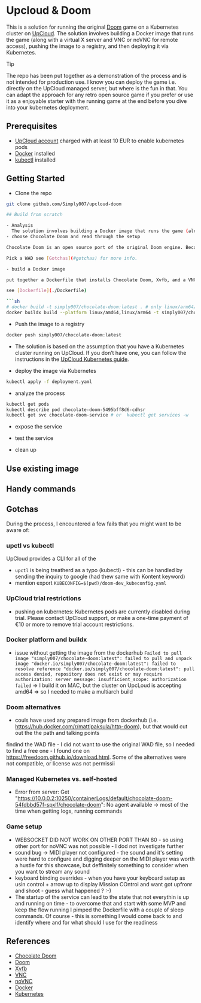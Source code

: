 # Upcloud & Doom

This is a solution for running the original [Doom](https://cs.wikipedia.org/wiki/Doom) game on a Kubernetes cluster on [UpCloud](https://upcloud.com/). The solution involves building a Docker image that runs the game (along with a virtual X server and VNC or noVNC for remote access), pushing the image to a registry, and then deploying it via Kubernetes.

> [!TIP]
> The repo has been put together as a demonstration of the process and is not intended for production use. I know you can deploy the game i.e. directly on the UpCloud managed server, but where is the fun in that.
> You can adapt the approach for any retro open source game if you prefer or use it as a enjoyable starter with the running game at the end before you dive into your kubernetes deployment.

## Prerequisites

- [UpCloud account](https://upcloud.com/) charged with at least 10 EUR to enable kubernetes pods
- [Docker](https://docs.docker.com/get-docker/) installed
- [kubectl](https://kubernetes.io/docs/tasks/tools/install-kubectl/) installed

## Getting Started

- Clone the repo

```sh
git clone github.com/Simply007/upcloud-doom

## Build from scratch

- Analysis
  The solution involves building a Docker image that runs the game (along with a virtual X server and VNC or noVNC for remote access), pushing the image to a registry, and then deploying it via Kubernetes. You can adapt the approach for any retro open source game if you prefer.
- choose Chocolate Doom and read through the setup

Chocolate Doom is an open source port of the original Doom engine. Because Doom is a graphical game, you’ll need a way to run it headlessly on a server and view its output remotely. One common approach is to use a virtual framebuffer (using Xvfb) and serve the display via a VNC server or a browser-based solution like noVNC.

Pick a WAD see [Gotchas](#gotchas) for more info.

- build a Docker image

put together a Dockerfile that installs Chocolate Doom, Xvfb, and a VNC server.

see [Dockerfile](./Dockerfile) 

```sh
# docker build -t simply007/chocolate-doom:latest . # only linux/arm64/v8
docker buildx build --platform linux/amd64,linux/arm64 -t simply007/chocolate-doom:latest .
```

- Push the image to a registry

```sh
docker push simply007/chocolate-doom:latest
```

- The solution is based on the assumption that you have a Kubernetes cluster running on UpCloud. If you don’t have one, you can follow the instructions in the [UpCloud Kubernetes guide](https://upcloud.com/community/tutorials/get-started-kubernetes/).

- deploy the image via Kubernetes

```sh
kubectl apply -f deployment.yaml
```

- analyze the process

```sh
kubectl get pods
kubectl describe pod chocolate-doom-5495bff8d6-cdhsr
kubectl get svc chocolate-doom-service # or  kubectl get services -w
```

- expose the service

- test the service

- clean up

## Use existing image



## Handy commands

## Gotchas

During the process, I encountered a few fails that you might want to be aware of:

### upctl vs kubectl

UpCloud provides a CLI for all of the

- `upctl` is being treatherd as a typo (kubectl) - this can be handled by sending the inquiry to google (had thew same with Kontent keyword)
- mention export `KUBECONFIG=$(pwd)/doom-dev_kubeconfig.yaml`

### UpCloud trial restrictions

- pushing on kubernetes: Kubernetes pods are currently disabled during trial. Please contact UpCloud support, or make a one-time payment of €10 or more to remove trial account restrictions.

### Docker platform and buildx

- issue without getting the image from the dockerhub `Failed to pull image "simply007/chocolate-doom:latest": failed to pull and unpack image "docker.io/simply007/chocolate-doom:latest": failed to resolve reference "docker.io/simply007/chocolate-doom:latest": pull access denied, repository does not exist or may require authorization: server message: insufficient_scope: authorization failed` => I build it on MAC, but the cluster on UpcLoud is accepting amd64 => so I needed to make a multiarch build

### Doom alternatives

- couls have used any prepared image from dockerhub (i.e. https://hub.docker.com/r/mattipaksula/http-doom), but that would cut out the the path and talking points

findind the WAD file - I did not want to use the original WAD file, so I needed to find a free one - I found one on https://freedoom.github.io/download.html. Some of the alternatives were not compatible, or license was not permissii

### Managed Kubernetes vs. self-hosted

- Error from server: Get "https://10.0.0.2:10250/containerLogs/default/chocolate-doom-54fdbbd57f-spxlf/chocolate-doom": No agent available -> most of the time when getting logs, running commands

### Game setup

- WEBSOCKET DID NOT WORK ON OTHER PORT THAN 80 - so using other port for noVNC was not possible - I dod not investigate further
- sound bug -> MIDI player not configured - the sound and it's setting were hard to configure and digging deeper on the MIDI player was worth a hustle for this showcase, but deffinitely something to consider when you want to stream any sound
- keyboard binding overrides - when you have your keyboard setup as usin control + arrow up to display Mission COntrol and want got upfronr and shoot - guess what happened ? :-)
- The startup of the service can lead to the state that not everythin is up and running on time - to overcome that and start with some MVP and keep the flow running I pimped the Dockerfile with a couple of sleep commands. Of course - this is something I would come back to and identify where and for what should I use for the readiness

## References

- [Chocolate Doom](https://www.chocolate-doom.org/)
- [Doom](<https://en.wikipedia.org/wiki/Doom_(1993_video_game)>)
- [Xvfb](https://www.x.org/releases)
- [VNC](https://en.wikipedia.org/wiki/Virtual_Network_Computing)
- [noVNC](https://novnc.com/info.html)
- [Docker](https://www.docker.com/)
- [Kubernetes](https://kubernetes.io/)
